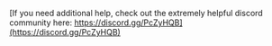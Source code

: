 [If you need additional help, check out the extremely helpful discord community here: https://discord.gg/PcZyHQB](https://discord.gg/PcZyHQB)